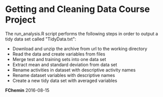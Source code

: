 # Getting and Cleaning Data Course Project

The run_analysis.R script performs the following steps in order to output a tidy data set called "TidyData.txt":

* Download and unzip the archive from url to the working directory
* Read the data and create variables from files
* Merge test and training sets into one data set
* Extract mean and standard deviation from data set
* Rename activities in dataset with descriptive activity names
* Rename dataset variables with descriptive names
* Create a new tidy data set with averaged variables

**FChemin** 2016-08-15
